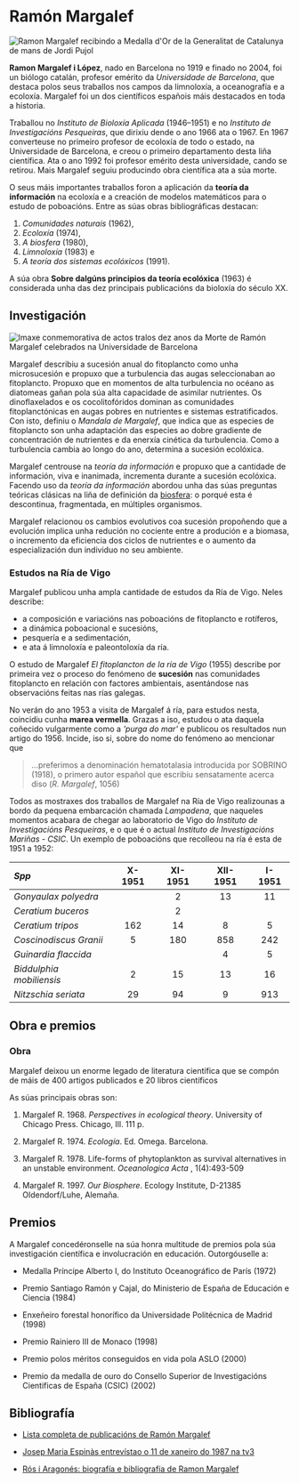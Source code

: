 <!---  --->
# Ramón Margalef
<!-- imaxe --->
![Ramon Margalef recibindo a Medalla d'Or de la Generalitat de Catalunya de mans de Jordi Pujol](https://upload.wikimedia.org/wikipedia/commons/thumb/0/08/Ramon_Margalef.jpg/640px-Ramon_Margalef.jpg)

**Ramon Margalef i López**, nado en Barcelona no 1919 e finado no 2004, foi un biólogo catalán, profesor emérito da *Universidade de Barcelona*, que destaca polos seus traballos nos campos da limnoloxía, a oceanografía e a ecoloxía. Margalef foi un dos científicos españois máis destacados en toda a historia.

Traballou no *Instituto de Bioloxía Aplicada* (1946–1951) e no *Instituto de Investigacións Pesqueiras*, que dirixiu dende o ano 1966 ata o 1967. En 1967 converteuse no primeiro profesor de ecoloxía de todo o estado, na Universidade de Barcelona, e creou o primeiro departamento desta liña científica. Ata o ano 1992 foi profesor emérito desta universidade, cando se retirou. Mais Margalef seguiu producindo obra científica ata a súa morte.

O seus máis importantes traballos foron a aplicación da **teoría da información** na ecoloxía e a creación de modelos matemáticos para o estudo de poboacións. Entre as súas obras bibliográficas destacan: 
1. *Comunidades naturais* (1962), 
2. *Ecoloxía* (1974), 
3. *A biosfera* (1980), 
4. *Limnoloxía* (1983) e 
5. *A teoría dos sistemas ecolóxicos* (1991). 

A súa obra **Sobre dalgúns principios da teoría ecolóxica** (1963) é considerada unha das dez principais publicacións da bioloxía do século XX.

<!-- Sección de investigación --->
## Investigación

![Imaxe conmemorativa de actos tralos dez anos da Morte de Ramón Margalef celebrados na Universidade de Barcelona](https://upload.wikimedia.org/wikipedia/commons/thumb/2/2f/Logo_Ramon_Margalef_410x156.jpg/320px-Logo_Ramon_Margalef_410x156.jpg)

Margalef describiu a sucesión anual do fitoplancto como unha microsucesión e propuxo que a turbulencia das augas seleccionaban ao fitoplancto. Propuxo que en momentos de alta turbulencia no océano as diatomeas gañan pola súa alta capacidade de asimilar nutrientes. Os dinoflaxelados e os cocolitofóridos dominan as comunidades fitoplanctónicas en augas pobres en nutrientes e sistemas estratificados. Con isto, definiu o *Mandala de Margalef*, que indica que as especies de fitoplancto son unha adaptación das especies ao dobre gradiente de concentración de nutrientes e da enerxía cinética da turbulencia. Como a turbulencia cambia ao longo do ano, determina a sucesión ecolóxica. 

Margalef centrouse na *teoría da información* e propuxo que a cantidade de información, viva e inanimada, incrementa durante a sucesión ecolóxica. Facendo uso da *teoría da información* abordou unha das súas preguntas teóricas clásicas na liña de definición da [biosfera](https://gl.wikipedia.org/wiki/Biosfera "Artigo de Biosfera na Galipedia."): o porqué esta é descontinua, fragmentada, en múltiples organismos.

Margalef relacionou os cambios evolutivos coa sucesión propoñendo que a evolución implica unha redución no cociente entre a produción e a biomasa, o incremento da eficiencia dos ciclos de nutrientes e o aumento da especialización dun individuo no seu ambiente.

<!-- Sección de estudos en Galicia --->
### Estudos na Ría de Vigo

Margalef publicou unha ampla cantidade de estudos da Ría de Vigo. Neles describe:
<!--- crear lista:--->
* a composición e variacións nas poboacións de fitoplancto e rotíferos,
* a dinámica poboacional e sucesións,
* pesquería e a sedimentación,
* e ata á limnoloxía e paleontoloxía da ría.
<!--- --->

O estudo de Margalef *El fitoplancton de la ría de Vigo* (1955) describe por primeira vez o proceso do fenómeno de **sucesión** nas comunidades fitoplancto en relación con factores ambientais, asentándose nas observacións feitas nas rías galegas.

No verán do ano 1953 a visita de Margalef á ría, para estudos nesta, coincidiu cunha **marea vermella**. Grazas a iso, estudou o ata daquela coñecido vulgarmente como a *'purga do mar'* e publicou os resultados nun artigo do 1956. Incide, iso si, sobre do nome do fenómeno ao mencionar que <!--- cita --> 
>...preferimos a denominación hematotalasia introducida por SOBRINO (1918), o primero autor español que escribiu sensatamente acerca diso (*R. Margalef*, 1056)

Todos as mostraxes dos traballos de Margalef na Ría de Vigo realizounas a bordo da pequena embarcación chamada *Lampadena*, que naqueles momentos acabara de chegar ao laboratorio de Vigo do *Instituto de Investigacións Pesqueiras*, e o que é o actual *Instituto de Investigacións Mariñas - CSIC*. Un exemplo de poboacións que recolleou na ría é esta de 1951 a 1952:

<!-- 
Crear táboa
Spp en grosa e cursiva
Especies (primeira columna) en cursiva
--->
| ***Spp***  | X-1951 | XI-1951 | XII-1951 | I-1951 |
|:------|:----:|:----:|:----:|:----:|
| *Gonyaulax polyedra*  | | 2 | 13 | 11 |
| *Ceratium buceros*  | | 2 |  |  |
| *Ceratium tripos* | 162 | 14 | 8 | 5 |
| *Coscinodiscus Granii* | 5 | 180 | 858 | 242 |
| *Guinardia flaccida*  | |  | 4 | 5 |
| *Biddulphia mobiliensis* | 2 | 15 | 13 | 16 |
| *Nitzschia seriata* | 29 | 94 | 9 | 913 |

<!-- Sección de obra --->
## Obra e premios

### Obra
Margalef deixou un enorme legado de literatura científica que se compón de máis de 400 artigos publicados e 20 libros científicos 

As súas principais obras son:

<!-- lista numérica --->
1. Margalef R. 1968. *Perspectives in ecological theory*. University of Chicago Press. Chicago, Ill. 111 p.

2. Margalef R. 1974. *Ecología*. Ed. Omega. Barcelona.

3. Margalef R. 1978. Life-forms of phytoplankton as survival alternatives in an unstable environment.  *Oceanologica Acta* , 1(4):493-509

4. Margalef R. 1997. *Our Biosphere*. Ecology Institute, D-21385 Oldendorf/Luhe, Alemaña.

<!-- Sección de premios --->
## Premios

A Margalef concedéronselle na súa honra multitude de premios pola súa investigación científica e involucración en educación. Outorgóuselle a:
<!--- crear lista --->
* Medalla Príncipe Alberto I, do Instituto Oceanográfico de París (1972)

* Premio Santiago Ramón y Cajal, do Ministerio de España de Educación e Ciencia (1984)

* Enxeñeiro forestal honorífico da Universidade Politécnica de Madrid (1998)

* Premio Rainiero III de Monaco (1998)

* Premio polos méritos conseguidos en vida pola ASLO (2000)

* Premio da medalla de ouro do Consello Superior de Investigacións Cientificas de España (CSIC) (2002)
<!--- --->

<!-- Sección de bibliografía --->
## Bibliografía

* [Lista completa de publicacións de Ramón Margalef](http://www.icm.csic.es/bio/personal/fpeters/margalef/pdfs/publications.pdf)

* [Josep Maria Espinàs entrevístao o 11 de xaneiro do 1987 na tv3](http://www.tv3.cat/videos/2813190/Ramon-Margalef) 

* [Rós i Aragonés: biografía e bibliografía de Ramon Margalef](http://www.raco.cat/index.php/Contributions/article/view/256467/343457)
